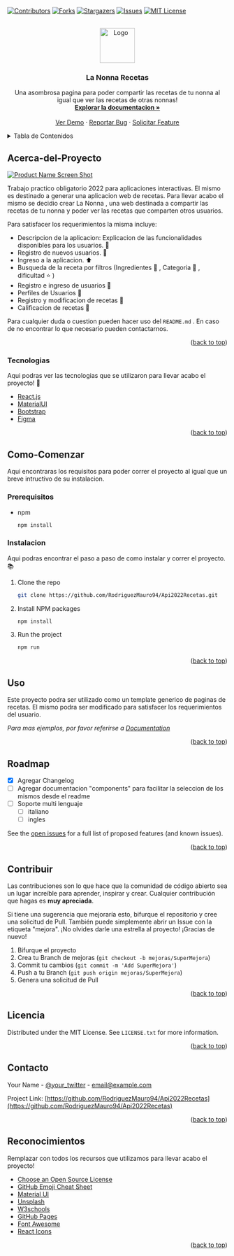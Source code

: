 [![Contributors][contributors-shield]][contributors-url]
[![Forks][forks-shield]][forks-url]
[![Stargazers][stars-shield]][stars-url]
[![Issues][issues-shield]][issues-url]
[![MIT License][license-shield]][license-url]



<!-- PROJECT LOGO -->
<br />
<div align="center">
  <a href="https://github.com/">
    <img src="images/logo.png" alt="Logo" width="80" height="80">
  </a>

  <h3 align="center">La Nonna Recetas</h3>

  <p align="center">
    Una asombrosa pagina para poder compartir las recetas de tu nonna al igual que ver las recetas de otras nonnas!
    <br />
    <a href="https://github.com/"><strong>Explorar la documentacion »</strong></a>
    <br />
    <br />
    <a href="https://github.com/">Ver Demo</a>
    ·
    <a href="https://github.com/">Reportar Bug</a>
    ·
    <a href="https://github.com/">Solicitar Feature</a>
  </p>
</div>



<!-- TABLE OF CONTENTS -->
<details>
  <summary>Tabla de Contenidos</summary>
  <ol>
    <li>
      <a href="#acerca-del-sproyecto">Acerca-del-proyecto</a>
      <ul>
        <li><a href="#tecnologias">Tecnologias</a></li>
      </ul>
    </li>
    <li>
      <a href="#como-comenzar">Como-Comenzar</a>
      <ul>
        <li><a href="#prerequisitos">Prerequisitos</a></li>
        <li><a href="#instalacion">Instalacion</a></li>
      </ul>
    </li>
    <li><a href="#uso">Uso</a></li>
    <li><a href="#roadmap">Roadmap</a></li>
    <li><a href="#contribuir">Contribuir</a></li>
    <li><a href="#licencia">Licencia</a></li>
    <li><a href="#contacto">Contacto</a></li>
    <li><a href="#reconocimientos">Reconocimientos</a></li>
  </ol>
</details>



<!-- ABOUT THE PROJECT -->
## Acerca-del-Proyecto

[![Product Name Screen Shot][product-screenshot]](https://example.com)

Trabajo practico obligatorio 2022 para aplicaciones interactivas. El mismo es destinado a generar una aplicacion web de recetas.
Para llevar acabo el mismo se decidio crear La Nonna , una web destinada a compartir las recetas de tu nonna y poder ver las recetas que comparten otros usuarios.

Para satisfacer los requerimientos la misma incluye:
* Descripcion de la aplicacion: Explicacion de las funcionalidades disponibles para los usuarios. :memo:
* Registro de nuevos usuarios. :file_folder:
* Ingreso a la aplicacion. :arrow_up:
* Busqueda de la receta por filtros (Ingredientes :lemon: , Categoria :bookmark_tabs: , dificultad :star: )
* Registro e ingreso de usuarios :busts_in_silhouette:
* Perfiles de Usuarios :man:
* Registro y modificacion de recetas :notebook:
* Calificacion de recetas :100:

Para cualquier duda o cuestion pueden hacer uso del `README.md` . En caso de no encontrar lo que necesario pueden contactarnos.
<p align="right">(<a href="#top">back to top</a>)</p>



### Tecnologias

Aqui podras ver las tecnologias que se utilizaron para llevar acabo el proyecto! :rocket:

* [React.js](https://reactjs.org/)
* [MaterialUI](https://mui.com/)
* [Bootstrap](https://getbootstrap.com)
* [Figma](https://www.figma.com/)

<p align="right">(<a href="#top">back to top</a>)</p>



<!-- GETTING STARTED -->
## Como-Comenzar

Aqui encontraras los requisitos para poder correr el proyecto al igual que un breve intructivo de su instalacion.

### Prerequisitos

* npm
  ```sh
  npm install 
  ```

### Instalacion

Aqui podras encontrar el paso a paso de como instalar y correr el proyecto. :books:

1. Clone the repo
   ```sh
   git clone https://github.com/RodriguezMauro94/Api2022Recetas.git
   ```
2. Install NPM packages
   ```sh
   npm install
   ```
3. Run the project
   ```sh
   npm run
   ```

<p align="right">(<a href="#top">back to top</a>)</p>



<!-- USAGE EXAMPLES -->
## Uso

Este proyecto podra ser utilizado como un template generico de paginas de recetas. El mismo podra ser modificado para satisfacer los requerimientos del usuario.

_Para mas ejemplos, por favor referirse a [Documentation](https://example.com)_

<p align="right">(<a href="#top">back to top</a>)</p>



<!-- ROADMAP -->
## Roadmap

- [x] Agregar Changelog
- [ ] Agregar documentacion "components" para facilitar la seleccion de los mismos desde el readme
- [ ] Soporte multi lenguaje
    - [ ] italiano
    - [ ] ingles

See the [open issues](https://github.com/) for a full list of proposed features (and known issues).

<p align="right">(<a href="#top">back to top</a>)</p>



<!-- CONTRIBUTING -->
## Contribuir

Las contribuciones son lo que hace que la comunidad de código abierto sea un lugar increíble para aprender, inspirar y crear. Cualquier contribución que hagas es **muy apreciada**.

Si tiene una sugerencia que mejoraría esto, bifurque el repositorio y cree una solicitud de Pull. También puede simplemente abrir un Issue con la etiqueta "mejora". 
¡No olvides darle una estrella al proyecto! ¡Gracias de nuevo!

1. Bifurque el proyecto
2. Crea tu Branch de mejoras (`git checkout -b mejoras/SuperMejora`)
3. Commit tu cambios (`git commit -m 'Add SuperMejora'`)
4. Push a tu Branch (`git push origin mejoras/SuperMejora`)
5. Genera una solicitud de Pull

<p align="right">(<a href="#top">back to top</a>)</p>



<!-- LICENSE -->
## Licencia

Distributed under the MIT License. See `LICENSE.txt` for more information.

<p align="right">(<a href="#top">back to top</a>)</p>



<!-- CONTACT -->
## Contacto

Your Name - [@your_twitter](https://twitter.com/your_username) - email@example.com

Project Link: [https://github.com/RodriguezMauro94/Api2022Recetas](https://github.com/RodriguezMauro94/Api2022Recetas)

<p align="right">(<a href="#top">back to top</a>)</p>



<!-- ACKNOWLEDGMENTS -->
## Reconocimientos

Remplazar con todos los recursos que utilizamos para llevar acabo el proyecto!

* [Choose an Open Source License](https://choosealicense.com)
* [GitHub Emoji Cheat Sheet](https://www.webpagefx.com/tools/emoji-cheat-sheet)
* [Material UI](https://mui.com/)
* [Unsplash](https://unsplash.com)
* [W3schools](https://www.w3schools.com/)
* [GitHub Pages](https://pages.github.com)
* [Font Awesome](https://fontawesome.com)
* [React Icons](https://react-icons.github.io/react-icons/search)

<p align="right">(<a href="#top">back to top</a>)</p>



<!-- MARKDOWN LINKS & IMAGES -->
<!-- https://www.markdownguide.org/basic-syntax/#reference-style-links -->
[contributors-shield]: https://img.shields.io/github/contributors/RodriguezMauro94/Api2022Recetas?color=brightgreen&style=for-the-badge
[contributors-url]: https://github.com/RodriguezMauro94/Api2022Recetas/graphs/contributors
[forks-shield]: https://img.shields.io/github/forks/RodriguezMauro94/Api2022Recetas?style=for-the-badge
[forks-url]: https://github.com/RodriguezMauro94/Api2022Recetas/network/members
[stars-shield]: https://img.shields.io/github/stars/RodriguezMauro94/Api2022Recetas?style=for-the-badge
[stars-url]: https://github.com/RodriguezMauro94/Api2022Recetas/stargazers
[issues-shield]: https://img.shields.io/github/issues/RodriguezMauro94/Api2022Recetas?style=for-the-badge
[issues-url]: https://github.com/RodriguezMauro94/Api2022Recetas/issues
[license-shield]: https://img.shields.io/github/license/othneildrew/Best-README-Template.svg?style=for-the-badge
[license-url]: https://github.com/
[product-screenshot]: images/screenshot.png